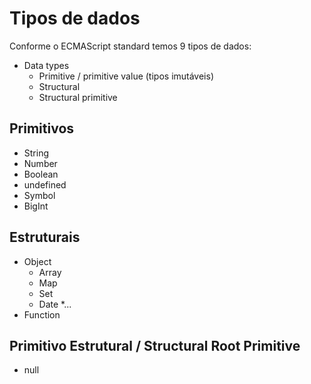 # Tipos de dados

Conforme o ECMAScript standard temos 9 tipos de dados:

* Data types
    * Primitive / primitive value (tipos imutáveis)
    * Structural
    * Structural primitive

## Primitivos

* String
* Number
* Boolean
* undefined
* Symbol
* BigInt

## Estruturais

* Object
     * Array
     * Map
     * Set
     * Date
     *...
* Function

## Primitivo Estrutural / Structural Root Primitive

* null

